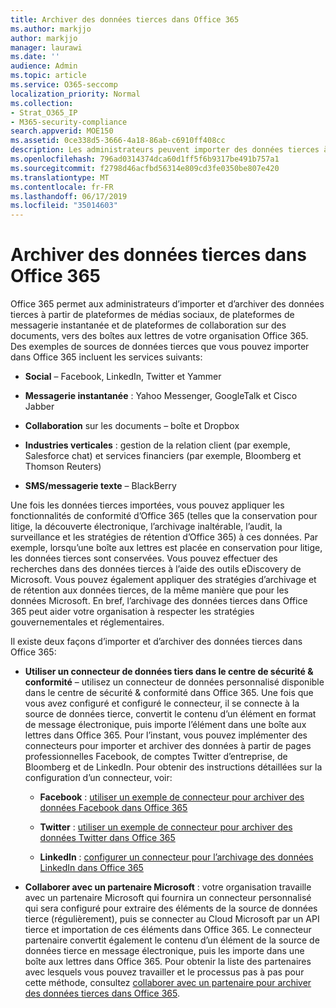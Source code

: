 ```yaml
---
title: Archiver des données tierces dans Office 365
ms.author: markjjo
author: markjjo
manager: laurawi
ms.date: ''
audience: Admin
ms.topic: article
ms.service: O365-seccomp
localization_priority: Normal
ms.collection:
- Strat_O365_IP
- M365-security-compliance
search.appverid: MOE150
ms.assetid: 0ce338d5-3666-4a18-86ab-c6910ff408cc
description: Les administrateurs peuvent importer des données tierces à partir de plateformes de réseaux sociaux, de plateformes de messagerie instantanée et de documents de collaboration vers des boîtes aux lettres de votre organisation Office 365. Cela vous permet d’archiver des données à partir de Facebook, de Twitter et d’autres sources de données tierces dans Office 365. Vous pouvez ensuite utiliser et appliquer les fonctionnalités de conformité d’Office 365 (telles que la conservation légale, la découverte électronique, l’archivage inaltérable et les stratégies de rétention) pour les données tierces.
ms.openlocfilehash: 796ad0314374dca60d1ff5f6b9317be491b757a1
ms.sourcegitcommit: f2798d46acfbd56314e809cd3fe0350be807e420
ms.translationtype: MT
ms.contentlocale: fr-FR
ms.lasthandoff: 06/17/2019
ms.locfileid: "35014603"
---
```

# <a name="archive-third-party-data-in-office-365"></a>Archiver des données tierces dans Office 365

Office 365 permet aux administrateurs d’importer et d’archiver des données tierces à partir de plateformes de médias sociaux, de plateformes de messagerie instantanée et de plateformes de collaboration sur des documents, vers des boîtes aux lettres de votre organisation Office 365. Des exemples de sources de données tierces que vous pouvez importer dans Office 365 incluent les services suivants: 
  
- **Social** – Facebook, LinkedIn, Twitter et Yammer 
    
- **Messagerie instantanée** : Yahoo Messenger, GoogleTalk et Cisco Jabber 
    
- **Collaboration** sur les documents – boîte et Dropbox 
    
- **Industries verticales** : gestion de la relation client (par exemple, Salesforce chat) et services financiers (par exemple, Bloomberg et Thomson Reuters) 
    
- **SMS/messagerie texte** – BlackBerry 
    
Une fois les données tierces importées, vous pouvez appliquer les fonctionnalités de conformité d’Office 365 (telles que la conservation pour litige, la découverte électronique, l’archivage inaltérable, l’audit, la surveillance et les stratégies de rétention d’Office 365) à ces données. Par exemple, lorsqu’une boîte aux lettres est placée en conservation pour litige, les données tierces sont conservées. Vous pouvez effectuer des recherches dans des données tierces à l’aide des outils eDiscovery de Microsoft. Vous pouvez également appliquer des stratégies d’archivage et de rétention aux données tierces, de la même manière que pour les données Microsoft. En bref, l’archivage des données tierces dans Office 365 peut aider votre organisation à respecter les stratégies gouvernementales et réglementaires.

Il existe deux façons d’importer et d’archiver des données tierces dans Office 365:

- **Utiliser un connecteur de données tiers dans le centre de sécurité & conformité** – utilisez un connecteur de données personnalisé disponible dans le centre de sécurité & conformité dans Office 365. Une fois que vous avez configuré et configuré le connecteur, il se connecte à la source de données tierce, convertit le contenu d’un élément en format de message électronique, puis importe l’élément dans une boîte aux lettres dans Office 365. Pour l’instant, vous pouvez implémenter des connecteurs pour importer et archiver des données à partir de pages professionnelles Facebook, de comptes Twitter d’entreprise, de Bloomberg et de LinkedIn. Pour obtenir des instructions détaillées sur la configuration d’un connecteur, voir:
   
   - **Facebook** : [utiliser un exemple de connecteur pour archiver des données Facebook dans Office 365](archive-facebook-data-with-sample-connector.md)
  
   - **Twitter** : [utiliser un exemple de connecteur pour archiver des données Twitter dans Office 365](archive-twitter-data-with-sample-connector.md)
    
   - **LinkedIn** : [configurer un connecteur pour l’archivage des données LinkedIn dans Office 365](archive-linkedin-data.md)

- **Collaborer avec un partenaire Microsoft** : votre organisation travaille avec un partenaire Microsoft qui fournira un connecteur personnalisé qui sera configuré pour extraire des éléments de la source de données tierce (régulièrement), puis se connecter au Cloud Microsoft par un API tierce et importation de ces éléments dans Office 365. Le connecteur partenaire convertit également le contenu d’un élément de la source de données tierce en message électronique, puis les importe dans une boîte aux lettres dans Office 365. Pour obtenir la liste des partenaires avec lesquels vous pouvez travailler et le processus pas à pas pour cette méthode, consultez [collaborer avec un partenaire pour archiver des données tierces dans Office 365](work-with-partner-to-archive-third-party-data.md).